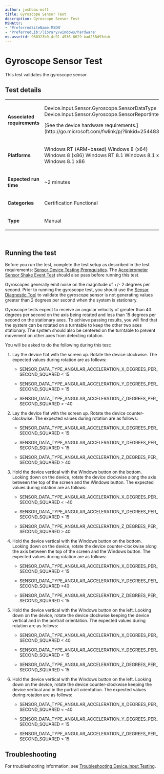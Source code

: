 ```yaml
---
author: joshbax-msft
title: Gyroscope Sensor Test
description: Gyroscope Sensor Test
MSHAttr:
- 'PreferredSiteName:MSDN'
- 'PreferredLib:/library/windows/hardware'
ms.assetid: 960323b0-4c91-4536-8629-bad258d93dab
---
```


# Gyroscope Sensor Test


This test validates the gyroscope sensor.

## Test details


<table>
<colgroup>
<col width="50%" />
<col width="50%" />
</colgroup>
<tbody>
<tr class="odd">
<td><p><strong>Associated requirements</strong></p></td>
<td><p>Device.Input.Sensor.Gyroscope.SensorDataType Device.Input.Sensor.Gyroscope.SensorReportInterval</p>
<p>[See the device hardware requirements.](http://go.microsoft.com/fwlink/p/?linkid=254483)</p></td>
</tr>
<tr class="even">
<td><p><strong>Platforms</strong></p></td>
<td><p>Windows RT (ARM-based) Windows 8 (x64) Windows 8 (x86) Windows RT 8.1 Windows 8.1 x64 Windows 8.1 x86</p></td>
</tr>
<tr class="odd">
<td><p><strong>Expected run time</strong></p></td>
<td><p>~2 minutes</p></td>
</tr>
<tr class="even">
<td><p><strong>Categories</strong></p></td>
<td><p>Certification Functional</p></td>
</tr>
<tr class="odd">
<td><p><strong>Type</strong></p></td>
<td><p>Manual</p></td>
</tr>
</tbody>
</table>

 

## Running the test


Before you run the test, complete the test setup as described in the test requirements: [Sensor Device Testing Prerequisites](sensor-device-testing-prerequisites.md). The [Accelerometer Sensor Shake Event Test](accelerometer-sensor-shake-event-test-0dd5d2b3-dfc4-475d-abab-f4a97a8cf977.md) should also pass before running this test.

Gyroscopes generally emit noise on the magnitude of +/- 2 degrees per second. Prior to running the gyroscope test, you should use the [Sensor Diagnostic Tool](http://msdn.microsoft.com/library/windows/hardware/Hh780319.aspx) to validate the gyroscope sensor is not generating values greater than 2 degrees per second when the system is stationary.

Gyroscope tests expect to receive an angular velocity of greater than 40 degrees per second on the axis being rotated and less than 15 degrees per second on the stationary axes. To achieve passing results, you will find that the system can be rotated on a turntable to keep the other two axes stationary. The system should also be centered on the turntable to prevent movement on other axes from detecting rotation.

You will be asked to do the following during this test:

1.  Lay the device flat with the screen up. Rotate the device clockwise. The expected values during rotation are as follows:

    -   SENSOR\_DATA\_TYPE\_ANGULAR\_ACCELERATION\_X\_DEGREES\_PER\_SECOND\_SQUARED &lt; 15

    -   SENSOR\_DATA\_TYPE\_ANGULAR\_ACCELERATION\_Y\_DEGREES\_PER\_SECOND\_SQUARED &lt; 15

    -   SENSOR\_DATA\_TYPE\_ANGULAR\_ACCELERATION\_Z\_DEGREES\_PER\_SECOND\_SQUARED &lt; -40

2.  Lay the device flat with the screen up. Rotate the device counter-clockwise. The expected values during rotation are as follows:

    -   SENSOR\_DATA\_TYPE\_ANGULAR\_ACCELERATION\_X\_DEGREES\_PER\_SECOND\_SQUARED &lt; 15

    -   SENSOR\_DATA\_TYPE\_ANGULAR\_ACCELERATION\_Y\_DEGREES\_PER\_SECOND\_SQUARED &lt; 15

    -   SENSOR\_DATA\_TYPE\_ANGULAR\_ACCELERATION\_Z\_DEGREES\_PER\_SECOND\_SQUARED &gt; 40

3.  Hold the device vertical with the Windows button on the bottom. Looking down on the device, rotate the device clockwise along the axis between the top of the screen and the Windows button. The expected values during rotation are as follows:

    -   SENSOR\_DATA\_TYPE\_ANGULAR\_ACCELERATION\_X\_DEGREES\_PER\_SECOND\_SQUARED &lt; -40

    -   SENSOR\_DATA\_TYPE\_ANGULAR\_ACCELERATION\_Y\_DEGREES\_PER\_SECOND\_SQUARED &lt; 15

    -   SENSOR\_DATA\_TYPE\_ANGULAR\_ACCELERATION\_Z\_DEGREES\_PER\_SECOND\_SQUARED &gt; 40

4.  Hold the device vertical with the Windows button on the bottom. Looking down on the device, rotate the device counter-clockwise along the axis between the top of the screen and the Windows button. The expected values during rotation are as follows:

    -   SENSOR\_DATA\_TYPE\_ANGULAR\_ACCELERATION\_X\_DEGREES\_PER\_SECOND\_SQUARED &lt; 15

    -   SENSOR\_DATA\_TYPE\_ANGULAR\_ACCELERATION\_Y\_DEGREES\_PER\_SECOND\_SQUARED &gt;40

    -   SENSOR\_DATA\_TYPE\_ANGULAR\_ACCELERATION\_Z\_DEGREES\_PER\_SECOND\_SQUARED &lt; 15

5.  Hold the device vertical with the Windows button on the left. Looking down on the device, rotate the device clockwise keeping the device vertical and in the portrait orientation. The expected values during rotation are as follows:

    -   SENSOR\_DATA\_TYPE\_ANGULAR\_ACCELERATION\_X\_DEGREES\_PER\_SECOND\_SQUARED &lt; 40

    -   SENSOR\_DATA\_TYPE\_ANGULAR\_ACCELERATION\_Y\_DEGREES\_PER\_SECOND\_SQUARED &lt; 15

    -   SENSOR\_DATA\_TYPE\_ANGULAR\_ACCELERATION\_Z\_DEGREES\_PER\_SECOND\_SQUARED &lt; 15

6.  Hold the device vertical with the Windows button on the left. Looking down on the device, rotate the device counter-clockwise keeping the device vertical and in the portrait orientation. The expected values during rotation are as follows:

    -   SENSOR\_DATA\_TYPE\_ANGULAR\_ACCELERATION\_X\_DEGREES\_PER\_SECOND\_SQUARED &lt; -40

    -   SENSOR\_DATA\_TYPE\_ANGULAR\_ACCELERATION\_Y\_DEGREES\_PER\_SECOND\_SQUARED &lt; 15

    -   SENSOR\_DATA\_TYPE\_ANGULAR\_ACCELERATION\_Z\_DEGREES\_PER\_SECOND\_SQUARED &lt; 15

## Troubleshooting


For troubleshooting information, see [Troubleshooting Device.Input Testing](troubleshooting-deviceinput-testing.md).

 

 






